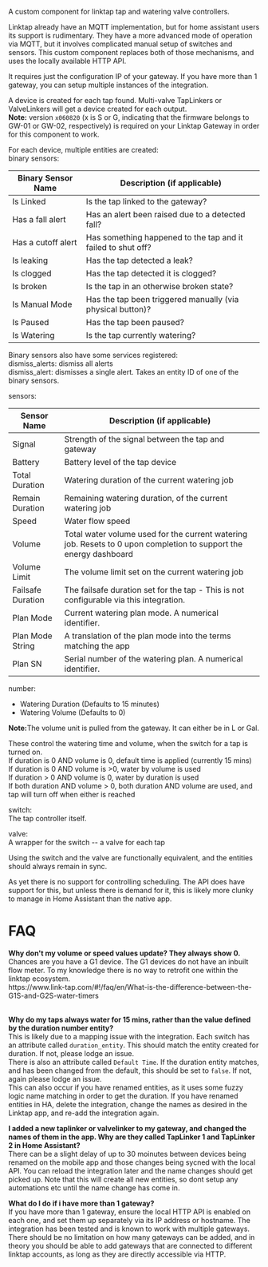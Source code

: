 A custom component for linktap tap and watering valve controllers.


Linktap already have an MQTT implementation, but for home assistant users its support is rudimentary. They have a more advanced mode of operation via MQTT, but it involves complicated manual setup of switches and sensors.
This custom component replaces both of those mechanisms, and uses the locally available HTTP API.

It requires just the configuration IP of your gateway. If you have more than 1 gateway, you can setup multiple instances of the integration.

A device is created for each tap found. Multi-valve TapLinkers or ValveLinkers will get a device created for each output.
<br><b>Note:</b> version `x060820` (x is S or G, indicating that the firmware belongs to GW-01 or GW-02, respectively) is required on your Linktap Gateway in order for this component to work.

For each device, multiple entities are created:<br>
binary sensors:

| Binary Sensor Name       | Description (if applicable)                           |
|--------------------------|-------------------------------------------------------|
| Is Linked               | Is the tap linked to the gateway?                     |
| Has a fall alert        | Has an alert been raised due to a detected fall?      |
| Has a cutoff alert      | Has something happened to the tap and it failed to shut off? |
| Is leaking              | Has the tap detected a leak?                          |
| Is clogged              | Has the tap detected it is clogged?                   |
| Is broken               | Is the tap in an otherwise broken state?              |
| Is Manual Mode          | Has the tap been triggered manually (via physical button)? |
| Is Paused               | Has the tap been paused?                              |
| Is Watering             | Is the tap currently watering?                        |


Binary sensors also have some services registered:<br/>
dismiss_alerts: dismiss all alerts<br/>
dismiss_alert: dismisses a single alert. Takes an entity ID of one of the binary sensors.

sensors:

| Sensor Name           | Description (if applicable) |
|-----------------------|-----------------------------|
| Signal               | Strength of the signal between the tap and gateway |
| Battery              | Battery level of the tap device |
| Total Duration       | Watering duration of the current watering job |
| Remain Duration      | Remaining watering duration, of the current watering job|
| Speed                | Water flow speed |
| Volume               | Total water volume used for the current watering job. Resets to 0 upon completion to support the energy dashboard |
| Volume Limit         | The volume limit set on the current watering job |
| Failsafe Duration    | The failsafe duration set for the tap - This is not configurable via this integration. |
| Plan Mode            | Current watering plan mode. A numerical identifier. |
| Plan Mode String     | A translation of the plan mode into the terms matching the app |
| Plan SN              | Serial number of the watering plan. A numerical identifier. |

number:
<ul>
<li>Watering Duration (Defaults to 15 minutes)</li>
<li>Watering Volume (Defaults to 0)</li>
</ul>
<p><strong>Note:</strong>The volume unit is pulled from the gateway. It can either be in L or Gal.</p>

These control the watering time and volume, when the switch for a tap is turned on.<br/>
If duration is 0 AND volume is 0, default time is applied (currently 15 mins)<br/>
If duration is 0 AND volume is >0, water by volume is used<br/>
If duration > 0 AND volume is 0, water by duration is used<br/>
If both duration AND volume > 0, both duration AND volume are used, and tap will turn off when either is reached<br/>


switch:<br/>
The tap controller itself.

valve:<br/>
A wrapper for the switch -- a valve for each tap

Using the switch and the valve are functionally equivalent, and the entities should always remain in sync.


As yet there is no support for controlling scheduling. The API does have support for this, but unless there is demand for it, this is likely more clunky to manage in Home Assistant than the native app.


<h1>FAQ</h1>
<b>Why don't my volume or speed values update? They always show 0.</b></br >
Chances are you have a G1 device. The G1 devices do not have an inbuilt flow meter. To my knowledge there is no way to retrofit one within the linktap ecosystem.<br />
https://www.link-tap.com/#!/faq/en/What-is-the-difference-between-the-G1S-and-G2S-water-timers<br /><br />


<b>Why do my taps always water for 15 mins, rather than the value defined by the duration number entity?</b><br />
This is likely due to a mapping issue with the integration. Each switch has an attribute called `duration_entity`. This should match the entity created for duration. If not, please lodge an issue.<br />
There is also an attribute called `Default Time`. If the duration entity matches, and has been changed from the default, this should be set to `false`. If not, again please lodge an issue. <br />
This can also occur if you have renamed entities, as it uses some fuzzy logic name matching in order to get the duration. If you have renamed entities in HA, delete the integration, change the names as desired in the Linktap app, and re-add the integration again. <br />

<b>I added a new taplinker or valvelinker to my gateway, and changed the names of them in the app. Why are they called TapLinker 1 and TapLinker 2 in Home Assistant?</b><br />
There can be a slight delay of up to 30 moinutes between devices being renamed on the mobile app and those changes being sycned with the local API. You can reload the integration later and the name changes should get picked up. Note that this will create all new entities, so dont setup any automations etc until the name change has come in.<br />

<b>What do I do if i have more than 1 gateway?</b><br />
If you have more than 1 gateway, ensure the local HTTP API is enabled on each one, and set them up separately via its IP address or hostname. The integration has been tested and is known to work with multiple gateways. There should be no limitation on how many gateways can be added, and in theory you should be able to add gateways that are connected to different linktap accounts, as long as they are directly accessible via HTTP.
